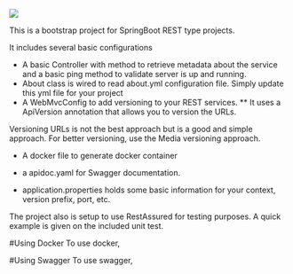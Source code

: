 <a href="https://travis-ci.org/mscaldas2012/SpringRestBootstrap"><img src="https://travis-ci.org/mscaldas2012/SpringRestBootstrap.svg?branch=master"/></a>


This is a bootstrap project for SpringBoot REST type projects.

It includes several basic configurations
* A basic Controller with method to retrieve metadata about the service and a basic ping method to validate server is up and running.
* About class is wired to read about.yml configuration file. Simply update this yml file for your project
* A WebMvcConfig to add versioning to your REST services.
** It uses a ApiVersion annotation that allows you to version the URLs.

Versioning URLs is not the best approach but is a good and simple approach.
 For better versioning, use the Media versioning approach.
 
* A docker file to generate docker container
* a apidoc.yaml for Swagger documentation.


* application.properties holds some basic information for your context, version prefix, port, etc.


The project also is setup to use RestAssured for testing purposes. A quick example is given on the included unit test.

#Using Docker
To use docker,

#Using Swagger
To use swagger,
